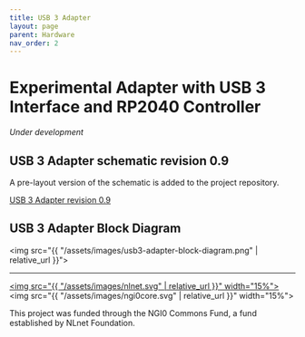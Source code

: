 ```yaml
---
title: USB 3 Adapter
layout: page
parent: Hardware
nav_order: 2
---
```

# Experimental Adapter with USB&nbsp;3 Interface and RP2040 Controller

*Under development*

## USB 3 Adapter schematic revision 0.9

A pre-layout version of the schematic is added to
the project repository.

[USB 3 Adapter revision 0.9](https://github.com/GMM-7550/gmm7550-hardware/blob/master/doc/USB3-GMM-7550_0.9_2025-07-24.pdf)

## USB 3 Adapter Block Diagram

<img src="{{ "/assets/images/usb3-adapter-block-diagram.png" | relative_url }}">

---

[<img src="{{ "/assets/images/nlnet.svg" | relative_url }}" width="15%">](https://nlnet.nl/)
&nbsp;&nbsp;&nbsp;
<img src="{{ "/assets/images/ngi0core.svg" | relative_url }}" width="15%">

This project was funded through the NGI0 Commons Fund, a fund
established by NLnet Foundation.
